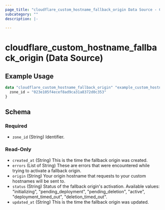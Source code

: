 ```yaml
---
page_title: "cloudflare_custom_hostname_fallback_origin Data Source - Cloudflare"
subcategory: ""
description: |-
  
---
```


# cloudflare_custom_hostname_fallback_origin (Data Source)



## Example Usage

```terraform
data "cloudflare_custom_hostname_fallback_origin" "example_custom_hostname_fallback_origin" {
  zone_id = "023e105f4ecef8ad9ca31a8372d0c353"
}
```

<!-- schema generated by tfplugindocs -->
## Schema

### Required

- `zone_id` (String) Identifier.

### Read-Only

- `created_at` (String) This is the time the fallback origin was created.
- `errors` (List of String) These are errors that were encountered while trying to activate a fallback origin.
- `origin` (String) Your origin hostname that requests to your custom hostnames will be sent to.
- `status` (String) Status of the fallback origin's activation.
Available values: "initializing", "pending_deployment", "pending_deletion", "active", "deployment_timed_out", "deletion_timed_out".
- `updated_at` (String) This is the time the fallback origin was updated.


